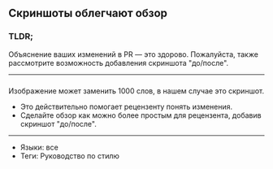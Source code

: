 ## Скриншоты облегчают обзор

### TLDR;

Объяснение ваших изменений в PR — это здорово. Пожалуйста, также рассмотрите возможность добавления скриншота "до/после".

---

### 

Изображение может заменить 1000 слов, в нашем случае это скриншот.

- Это действительно помогает рецензенту понять изменения.
- Сделайте обзор как можно более простым для рецензента, добавив скриншот "до/после".

---

- Языки: все
- Теги: Руководство по стилю
